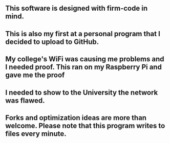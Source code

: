 ## This software is designed with firm-code in mind. 
## This is also my first at a personal program that I decided to upload to GitHub. 
## My college's WiFi was causing me problems and I needed proof. This ran on my Raspberry Pi and gave me the proof 
## I needed to show to the University the network was flawed. 
## Forks and optimization ideas are more than welcome. Please note that this program writes to files every minute.
